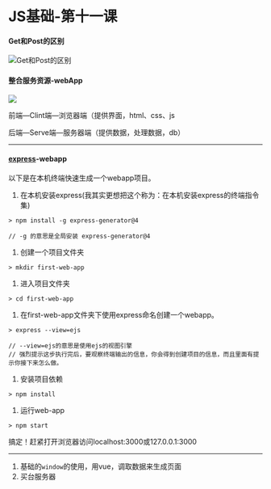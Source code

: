 # JS基础-第十一课

#### Get和Post的区别

![Get和Post的区别](https://ws3.sinaimg.cn/large/006tNc79gy1frcej4fhwzj30zk0k0djd.jpg)

#### 整合服务资源-webApp

![](https://ws4.sinaimg.cn/large/006tNc79gy1frcfyncqjuj30zk0k0goq.jpg) 

前端—Clint端—浏览器端（提供界面，html、css、js

后端—Serve端—服务器端（提供数据，处理数据，db）

---

#### [express](http://www.expressjs.com.cn/)-webapp

以下是在本机终端快速生成一个webapp项目。

1. 在本机安装express(我其实更想把这个称为：在本机安装express的终端指令集)

```
> npm install -g express-generator@4

// -g 的意思是全局安装 express-generator@4
```

1. 创建一个项目文件夹

```
> mkdir first-web-app
```

1. 进入项目文件夹

```
> cd first-web-app
```

1. 在first-web-app文件夹下使用express命名创建一个webapp。

```
> express --view=ejs

// --view=ejs的意思是使用ejs的视图引擎
// 强烈提示这步执行完后，要观察终端输出的信息，你会得到创建项目的信息，而且里面有提示你接下来怎么做。
```

1. 安装项目依赖

```
> npm install
```

1. 运行web-app

```
> npm start
```

搞定！赶紧打开浏览器访问localhost:3000或127.0.0.1:3000

---

1. 基础的`window`的使用，用vue，调取数据来生成页面
2. 买台服务器